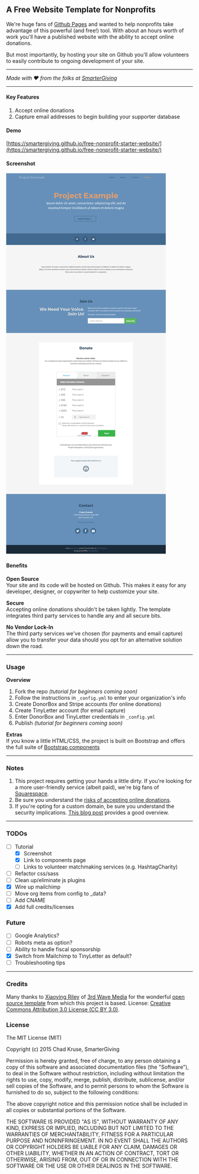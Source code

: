 
## A Free Website Template for Nonprofits
We're huge fans of [Github Pages](https://pages.github.com/) and wanted to help nonprofits take advantage of this powerful (and free!) tool. With about an hours worth of work you'll have a published website with the ability to accept online donations.

But most importantly, by hosting your site on Github you'll allow volunteers to easily contribute to ongoing development of your site. 

___
*Made with :heart: from the folks at [SmarterGiving](https://smartergiving.org)*
___

#### Key Features
1. Accept online donations  
2. Capture email addresses to begin building your supporter database

#### Demo
[https://smartergiving.github.io/free-nonprofit-starter-website/](https://smartergiving.github.io/free-nonprofit-starter-website/)

#### Screenshot
![Screenshot](screenshot.png?raw=true "Free Nonprofit Starter Template Screenshot")

#### Benefits 
**Open Source**  
Your site and its code will be hosted on Github. This makes it easy for any developer, designer, or copywriter to help customize your site.  
  
**Secure**   
Accepting online donations shouldn't be taken lightly. The template integrates third party services to handle any and all secure bits.  

**No Vendor Lock-In**  
The third party services we've chosen (for payments and email capture) allow you to transfer your data should you opt for an alternative solution down the road.

___

### Usage
**Overview**
1. Fork the repo *(tutorial for beginners coming soon)*
2. Follow the instructions in `_config.yml` to enter your organization's info
3. Create DonorBox and Stripe accounts (for online donations)
4. Create TinyLetter account (for email capture)
5. Enter DonorBox and TinyLetter credentials in `_config.yml`
6. Publish *(tutorial for beginners coming soon)*

**Extras**  
If you know a little HTML/CSS, the project is built on Bootstrap and offers the full suite of [Bootstrap components](https://smartergiving.github.io/free-nonprofit-starter-website/components-bootstrap.html)
___

### Notes
1. This project requires getting your hands a little dirty. If you're looking for a more user-friendly service (albeit paid), we're big fans of [Squarespace](https://squarespace.com).
2. Be sure you understand the [risks of accepting online donations](https://donorbox.org/nonprofit-blog/on-fraud-prevention/).  
3. If you're opting for a custom domain, be sure you understand the security implications. [This blog post](https://konklone.com/post/github-pages-now-supports-https-so-use-it) provides a good overview.

___


### TODOs
- [ ] Tutorial
  - [x] Screenshot
  - [x] Link to components page
  - [ ] Links to volunteer matchmaking services (e.g. HashtagCharity)
- [ ] Refactor css/sass
- [ ] Clean up/eliminate js plugins
- [x] Wire up mailchimp
- [ ] Move org items from config to _data?
- [ ] Add CNAME
- [x] Add full credits/licenses

### Future
- [ ] Google Analytics?
- [ ] Robots meta as option?
- [ ] Ability to handle fiscal sponsorship
- [x] Switch from Mailchimp to TinyLetter as default?
- [ ] Troubleshooting tips

___

### Credits  
Many thanks to [Xiaoying Riley](https://www.linkedin.com/in/xiaoying) of [3rd Wave Media](http://themes.3rdwavemedia.com/) for the wonderful [open source template](http://themes.3rdwavemedia.com/website-templates/devaid-free-bootstrap-theme-developers/) from which this project is based. License: [Creative Commons Attribution 3.0 License (CC BY 3.0)](http://creativecommons.org/licenses/by/3.0/).

### License

The MIT License (MIT)

Copyright (c) 2015 Chad Kruse, SmarterGiving

Permission is hereby granted, free of charge, to any person obtaining a copy
of this software and associated documentation files (the "Software"), to deal
in the Software without restriction, including without limitation the rights
to use, copy, modify, merge, publish, distribute, sublicense, and/or sell
copies of the Software, and to permit persons to whom the Software is
furnished to do so, subject to the following conditions:

The above copyright notice and this permission notice shall be included in all
copies or substantial portions of the Software.

THE SOFTWARE IS PROVIDED "AS IS", WITHOUT WARRANTY OF ANY KIND, EXPRESS OR
IMPLIED, INCLUDING BUT NOT LIMITED TO THE WARRANTIES OF MERCHANTABILITY,
FITNESS FOR A PARTICULAR PURPOSE AND NONINFRINGEMENT. IN NO EVENT SHALL THE
AUTHORS OR COPYRIGHT HOLDERS BE LIABLE FOR ANY CLAIM, DAMAGES OR OTHER
LIABILITY, WHETHER IN AN ACTION OF CONTRACT, TORT OR OTHERWISE, ARISING FROM,
OUT OF OR IN CONNECTION WITH THE SOFTWARE OR THE USE OR OTHER DEALINGS IN THE
SOFTWARE.
